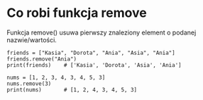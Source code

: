# Co robi funkcja remove  
Funkcja remove() usuwa pierwszy znaleziony element o podanej nazwie/wartości.  
  
```
friends = ["Kasia", "Dorota", "Ania", "Asia", "Ania"]
friends.remove("Ania")
print(friends)    # ['Kasia', 'Dorota', 'Asia', 'Ania']

nums = [1, 2, 3, 4, 3, 4, 5, 3]
nums.remove(3)
print(nums)       # [1, 2, 4, 3, 4, 5, 3]
```
